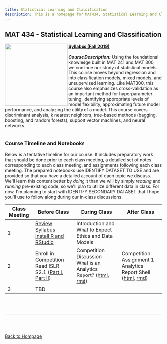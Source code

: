 ```yaml
---
title: Statistical Learning and Classification
description: This is a homepage for MAT434, Statistical Learning and Classification, with Dr. Gilbert at Southern New Hampshire University. This course introduces students to the construction, assessment, and interpretation of models in the classification setting. Depending on student interest, applications in computer vision, natural language processing, and/or deep learning are also explored.
---
```


## MAT 434 - Statistical Learning and Classification

<img src="/SiteFiles/ISLR.png" align="left" width=200>[**Syllabus (Fall 2019)**](https://drive.google.com/file/d/1V6PKm13JjhWp4BjsRyCOQjK2ZtQioRe1/view?usp=share_link)<br/>
<br/>
***Course Description:*** Using the foundational knowledge built in MAT 241 and MAT 300, we continue our study
of statistical models. This course moves beyond regression and into classification models, mixed models, and
unsupervised learning. Like MAT300, this course also emphasizes cross-validation as an important method for 
hyperparameter tuning, identifying appropriate levels of model flexibility, approximating future model 
performance, and analyzing the utility of a model. This course covers discriminant analysis, k nearest 
neighbors, tree-based methods (bagging, boosting, and random forests), support vector machines, and neural 
networks.<br/>
<br/>

### Course Timeline and Notebooks

Below is a tentative timeline for our course. It includes preparatory work that should be done prior to each 
class meeting, a detailed set of notes corresponding to each class meeting, and assignments following each 
class meeting. The prepared notebooks use IDENTIFY DATASET TO USE and are provided so that you have a 
detailed account of each topic we discuss. We'll learn this content better by *doing* it than we will by 
simply *reading* and *running* pre-existing code, so we'll plan to utilize different data in class. For now, 
I'm planning to start with IDENTIFY SECONDARY DATASET that I hope you'll use to follow along during our 
in-class discussions. 

| Class Meeting | Before Class | During Class | After Class |
|---------------|--------------|--------------|-------------|
| 1 | [Review Syllabus](https://drive.google.com/file/d/1V6PKm13JjhWp4BjsRyCOQjK2ZtQioRe1/view?usp=share_link) <br/> [Install R and RStudio](https://agmath.github.io/RegressionCourse/1b_AccessingRandRStudio.html) | Introduction and What to Expect <br/> Ethics and Data Models |  |
| 2 | Enroll in Competition <br/> Read ISLR S2.1 ([Part I](https://www.youtube.com/watch?v=p9n2w236B48), [Part II](https://www.youtube.com/watch?v=HndOzII4jzs)) | Competition Discussion <br/> What is an Analytics Report? ([html](https://agmath.github.io/RegressionCourse/WhatIsAnAnalyticsReport.html), [rmd](https://agmath.github.io/RegressionCourse/WhatIsAnAnalyticsReport.Rmd)) | Competition Assignment 1  <br/> Analytics Report Shell ([html](https://agmath.github.io/RegressionCourse/AnalyticsReportShell.html), [rmd](https://agmath.github.io/RegressionCourse/AnalyticsReportShell.rmd)) |
| 3 | TBD |  |  | 

<br/>
<br/>

***

<br/>
<br/>

[Back to Hompage](https://agmath.github.io/)
